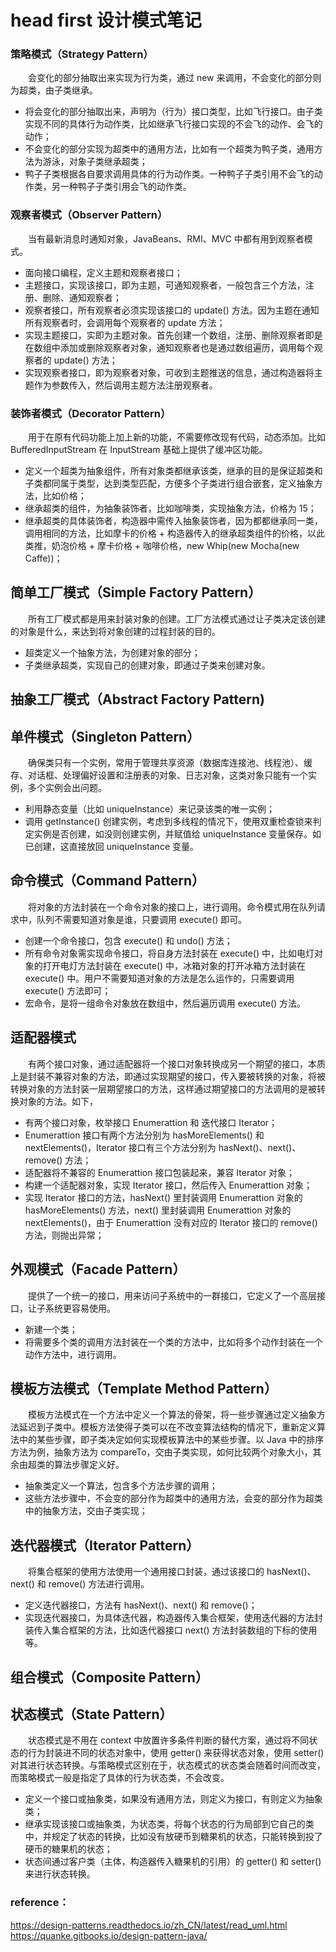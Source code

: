 # head first 设计模式笔记


### 策略模式（Strategy Pattern）
　　会变化的部分抽取出来实现为行为类，通过 new 来调用，不会变化的部分则为超类，由子类继承。
  
- 将会变化的部分抽取出来，声明为（行为）接口类型，比如飞行接口。由子类实现不同的具体行为动作类，比如继承飞行接口实现的不会飞的动作、会飞的动作；
- 不会变化的部分实现为超类中的通用方法，比如有一个超类为鸭子类，通用方法为游泳，对象子类继承超类；
- 鸭子子类根据各自要求调用具体的行为动作类。一种鸭子子类引用不会飞的动作类，另一种鸭子子类引用会飞的动作类。

### 观察者模式（Observer Pattern）
　　当有最新消息时通知对象，JavaBeans、RMI、MVC 中都有用到观察者模式。

- 面向接口编程，定义主题和观察者接口；
- 主题接口，实现该接口，即为主题，可通知观察者，一般包含三个方法，注册、删除、通知观察者；
- 观察者接口，所有观察者必须实现该接口的 update() 方法。因为主题在通知所有观察者时，会调用每个观察者的 update 方法；
- 实现主题接口，实即为主题对象。首先创建一个数组，注册、删除观察者即是在数组中添加或删除观察者对象，通知观察者也是通过数组遍历，调用每个观察者的 update() 方法；
- 实现观察者接口，即为观察者对象，可收到主题推送的信息，通过构造器将主题作为参数传入，然后调用主题方法注册观察者。

### 装饰者模式（Decorator Pattern）
　　用于在原有代码功能上加上新的功能，不需要修改现有代码，动态添加。比如 BufferedInputStream 在 InputStream 基础上提供了缓冲区功能。

- 定义一个超类为抽象组件，所有对象类都继承该类，继承的目的是保证超类和子类都同属于类型，达到类型匹配，方便多个子类进行组合嵌套，定义抽象方法，比如价格；
- 继承超类的组件，为抽象装饰者，比如咖啡类，实现抽象方法，价格为 15；
- 继承超类的具体装饰者，构造器中需传入抽象装饰者，因为都都继承同一类，调用相同的方法，比如摩卡的价格 + 构造器传入的继承超类组件的价格，以此类推，奶泡价格 + 摩卡价格 + 咖啡价格，new Whip(new Mocha(new Caffe))；

## 简单工厂模式（Simple Factory Pattern）
　　所有工厂模式都是用来封装对象的创建。工厂方法模式通过让子类决定该创建的对象是什么，来达到将对象创建的过程封装的目的。

- 超类定义一个抽象方法，为创建对象的部分；
- 子类继承超类，实现自己的创建对象，即通过子类来创建对象。

## 抽象工厂模式（Abstract Factory Pattern)

## 单件模式（Singleton Pattern）
　　确保类只有一个实例，常用于管理共享资源（数据库连接池、线程池）、缓存、对话框、处理偏好设置和注册表的对象、日志对象，这类对象只能有一个实例，多个实例会出问题。

- 利用静态变量（比如 uniqueInstance）来记录该类的唯一实例；
- 调用 getInstance() 创建实例，考虑到多线程的情况下，使用双重检查锁来判定实例是否创建，如没则创建实例，并赋值给 uniqueInstance 变量保存。如已创建，这直接放回 uniqueInstance 变量。

## 命令模式（Command Pattern）
　　将对象的方法封装在一个命令对象的接口上，进行调用。命令模式用在队列请求中，队列不需要知道对象是谁，只要调用 execute() 即可。
  
- 创建一个命令接口，包含 execute() 和 undo() 方法；
- 所有命令对象需实现命令接口，将自身方法封装在 execute() 中，比如电灯对象的打开电灯方法封装在 execute() 中，冰箱对象的打开冰箱方法封装在 execute() 中。用户不需要知道对象的方法是怎么运作的，只需要调用 execute() 方法即可；
- 宏命令，是将一组命令对象放在数组中，然后遍历调用 execute() 方法。

## 适配器模式
　　有两个接口对象，通过适配器将一个接口对象转换成另一个期望的接口，本质上是封装不兼容对象的方法，即通过实现期望的接口，传入要被转换的对象，将被转换对象的方法封装一层期望接口的方法，这样通过期望接口的方法调用的是被转换对象的方法。如下，
  
- 有两个接口对象，枚举接口 Enumerattion 和 迭代接口 Iterator；
- Enumerattion 接口有两个方法分别为 hasMoreElements() 和 nextElements()，Iterator 接口有三个方法分别为 hasNext()、next()、remove() 方法；
- 适配器将不兼容的 Enumerattion 接口包装起来，兼容 Iterator 对象；
- 构建一个适配器对象，实现 Iterator 接口，然后传入 Enumerattion 对象；
- 实现 Iterator 接口的方法，hasNext() 里封装调用 Enumerattion 对象的 hasMoreElements() 方法，next() 里封装调用 Enumerattion 对象的 nextElements()，由于 Enumerattion 没有对应的 Iterator 接口的 remove() 方法，则抛出异常；

## 外观模式（Facade Pattern）
　　提供了一个统一的接口，用来访问子系统中的一群接口，它定义了一个高层接口，让子系统更容易使用。
  
- 新建一个类；
- 将需要多个类的调用方法封装在一个类的方法中，比如将多个动作封装在一个动作方法中，进行调用。

## 模板方法模式（Template Method Pattern）
　　模板方法模式在一个方法中定义一个算法的骨架，将一些步骤通过定义抽象方法延迟到子类中。模板方法使得子类可以在不改变算法结构的情况下，重新定义算法中的某些步骤，即子类决定如何实现模板算法中的某些步骤。以 Java 中的排序方法为例，抽象方法为 compareTo，交由子类实现，如何比较两个对象大小，其余由超类的算法步骤定义好。

- 抽象类定义一个算法，包含多个方法步骤的调用；
- 这些方法步骤中，不会变的部分作为超类中的通用方法，会变的部分作为超类中的抽象方法，交由子类实现；

## 迭代器模式（Iterator Pattern）
　　将集合框架的使用方法使用一个通用接口封装，通过该接口的 hasNext()、next() 和 remove() 方法进行调用。

- 定义迭代器接口，方法有 hasNext()、next() 和 remove()；
- 实现迭代器接口，为具体迭代器，构造器传入集合框架，使用迭代器的方法封装传入集合框架的方法，比如迭代器接口 next() 方法封装数组的下标的使用等。

## 组合模式（Composite Pattern）


## 状态模式（State Pattern）
　　状态模式是不用在 context 中放置许多条件判断的替代方案，通过将不同状态的行为封装进不同的状态对象中，使用 getter() 来获得状态对象，使用 setter() 对其进行状态转换。与策略模式区别在于，状态模式的状态类会随着时间而改变，而策略模式一般是指定了具体的行为状态类，不会改变。
  
- 定义一个接口或抽象类，如果没有通用方法，则定义为接口，有则定义为抽象类；
- 继承实现该接口或抽象类，为状态类，将每个状态的行为局部到它自己的类中，并规定了状态的转换，比如没有放硬币到糖果机的状态，只能转换到投了硬币的糖果机的状态；
- 状态间通过客户类（主体，构造器传入糖果机的引用）的 getter() 和 setter() 来进行状态转换。


### reference：
https://design-patterns.readthedocs.io/zh_CN/latest/read_uml.html <br />
https://quanke.gitbooks.io/design-pattern-java/
